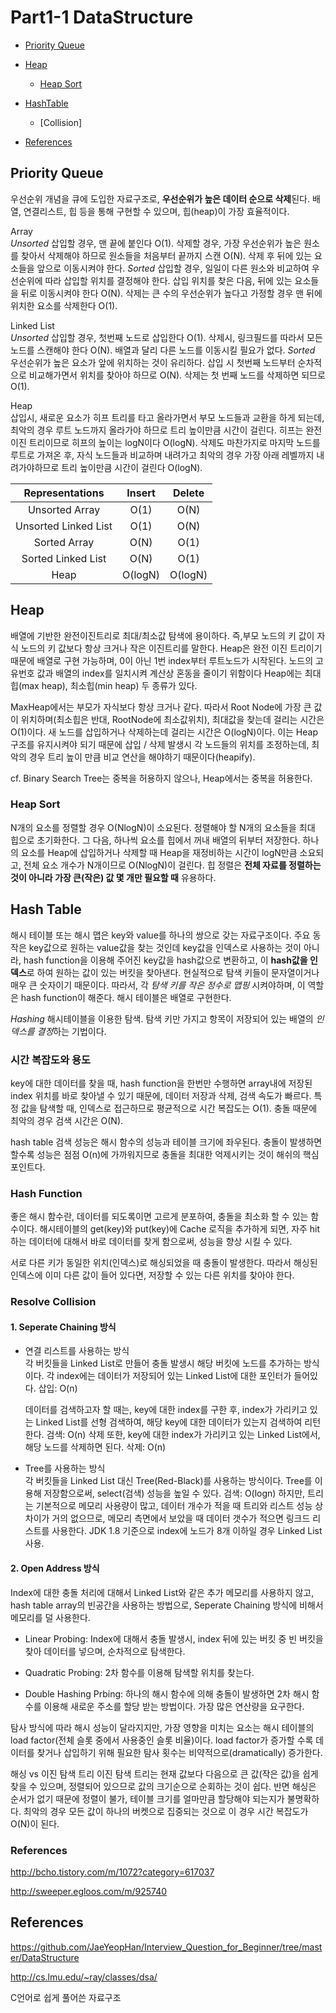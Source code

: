 # Part1-1 DataStructure
* [Priority Queue](#priority-queue)
* [Heap](#binary-heap)
  * [Heap Sort](#heap)
* [HashTable](#hash-table)
  * [Collision]

* [References](#reference)

## Priority Queue
우선순위 개념을 큐에 도입한 자료구조로, **우선순위가 높은 데이터 순으로 삭제**된다. 배열, 연결리스트, 힙 등을 통해 구현할 수 있으며, 힙(heap)이 가장 효율적이다. 

Array\
*Unsorted* 삽입할 경우, 맨 끝에 붙인다 O(1). 삭제할 경우, 가장 우선순위가 높은 원소를 찾아서 삭제해야 하므로 원소들을 처음부터 끝까지 스캔 O(N). 삭제 후 뒤에 있는 요소들을 앞으로 이동시켜야 한다. *Sorted* 삽입할 경우, 일일이 다른 원소와 비교하여 우선순위에 따라 삽입할 위치를 결정해야 한다. 삽입 위치를 찾은 다음, 뒤에 있는 요소들을 뒤로 이동시켜야 한다 O(N). 삭제는 큰 수의 우선순위가 높다고 가정할 경우 맨 뒤에 위치한 요소를 삭제한다 O(1).

Linked List\
*Unsorted* 삽입할 경우, 첫번째 노드로 삽입한다 O(1). 삭제시, 링크필드를 따라서 모든 노드를 스캔해야 한다 O(N). 배열과 달리 다른 노드를 이동시킬 필요가 없다. *Sorted* 우선순위가 높은 요소가 앞에 위치하는 것이 유리하다. 삽입 시 첫번째 노드부터 순차적으로 비교해가면서 위치를 찾아야 하므로 O(N). 삭제는 첫 번째 노드를 삭제하면 되므로 O(1).

Heap\
삽입시, 새로운 요소가 히프 트리를 타고 올라가면서 부모 노드들과 교환을 하게 되는데, 최악의 경우 루트 노드까지 올라가야 하므로 트리 높이만큼 시간이 걸린다. 히프는 완전 이진 트리이므로 히프의 높이는 logN이다 O(logN). 삭제도 마찬가지로 마지막 노드를 루트로 가져온 후, 자식 노드들과 비교하며 내려가고 최악의 경우 가장 아래 레벨까지 내려가야하므로 트리 높이만큼 시간이 걸린다 O(logN).

| Representations      | Insert | Delete |
|:--------------------:|:------:|:------:|
| Unsorted Array       | O(1)   | O(N)   |
| Unsorted Linked List | O(1)   | O(N)   |
| Sorted Array         | O(N)   | O(1)   |
| Sorted Linked List   | O(N)   | O(1)   |
| Heap                 | O(logN)| O(logN)|


## Heap
배열에 기반한 완전이진트리로 최대/최소값 탐색에 용이하다. 즉,부모 노드의 키 값이 자식 노드의 키 값보다 항상 크거나 작은 이진트리를 말한다. Heap은 완전 이진 트리이기 때문에 배열로 구현 가능하며, 0이 아닌 1번 index부터 루트노드가 시작된다. 노드의 고유번호 값과 배열의 index를 일치시켜 계산상 혼동을 줄이기 위함이다 Heap에는 최대힙(max heap), 최소힙(min heap) 두 종류가 있다.

MaxHeap에서는 부모가 자식보다 항상 크거나 같다. 따라서 Root Node에 가장 큰 값이 위치하며(최소힙은 반대, RootNode에 최소값위치), 최대값을 찾는데 걸리는 시간은 O(1)이다. 새 노드를 삽입하거나 삭제하는데 걸리는 시간은 O(logN)이다. 이는 Heap 구조를 유지시켜야 되기 때문에 삽입 / 삭제 발생시 각 노드들의 위치를 조정하는데, 최악의 경우 트리 높이 만큼 비교 연산을 해야하기 때문이다(heapify). 

cf. Binary Search Tree는 중복을 허용하지 않으나, Heap에서는 중복을 허용한다.


### Heap Sort
N개의 요소를 정렬할 경우 O(NlogN)이 소요된다. 정렬해야 할 N개의 요소들을 최대 힙으로 초기화한다. 그 다음, 하나씩 요소를 힙에서 꺼내 배열의 뒤부터 저장한다. 하나의 요소를 Heap에 삽입하거나 삭제할 때 Heap을 재정비하는 시간이 logN만큼 소요되고, 전체 요소 개수가 N개이므로 O(NlogN)이 걸린다. 힙 정렬은 **전체 자료를 정렬하는 것이 아니라 가장 큰(작은) 값 몇 개만 필요할 때** 유용하다.



## Hash Table
해시 테이블 또는 해시 맵은 key와 value를 하나의 쌍으로 갖는 자료구조이다. 주요 동작은 key값으로 원하는 value값을 찾는 것인데 key값을 인덱스로 사용하는 것이 아니라, hash function을 이용해 주어진 key값을 hash값으로 변환하고, 이 **hash값을 인덱스**로 하여 원하는 값이 있는 버킷을 찾아낸다. 현실적으로 탐색 키들이 문자열이거나 매우 큰 숫자이기 때문이다. 따라서, 각 *탐색 키를 작은 정수로 맵핑* 시켜야하며, 이 역할은 hash function이 해준다. 해시 테이블은 배열로 구현한다.

*Hashing* 해시테이블을 이용한 탐색. 탐색 키만 가지고 항목이 저장되어 있는 배열의 *인덱스를 결정*하는 기법이다. 


### 시간 복잡도와 용도
key에 대한 데이터를 찾을 때, hash function을 한번만 수행하면 array내에 저장된 index 위치를 바로 찾아낼 수 있기 때문에, 데이터 저장과 삭제, 검색 속도가 빠르다. 특정 값을 탐색할 때, 인덱스로 접근하므로 평균적으로 시간 복잡도는 O(1). 충돌 때문에 최악의 경우 검색 시간은 O(N).

hash table 검색 성능은 해시 함수의 성능과 테이블 크기에 좌우된다. 충돌이 발생하면 할수록 성능은 점점 O(n)에 가까워지므로 충돌을 최대한 억제시키는 것이 해쉬의 핵심 포인트다.


### Hash Function
좋은 해시 함수란, 데이터를 되도록이면 고르게 분포하여, 충돌을 최소화 할 수 있는 함수이다. 해시테이블의 get(key)와 put(key)에 Cache 로직을 추가하게 되면, 자주 hit하는 데이터에 대해서 바로 데이터를 찾게 함으로써, 성능을 향상 시킬 수 있다. 

서로 다른 키가 동일한 위치(인덱스)로 해싱되었을 때 충돌이 발생한다. 따라서 해싱된 인덱스에 이미 다른 값이 들어 있다면, 저장할 수 있는 다른 위치를 찾아야 한다.

### Resolve Collision

#### 1. Seperate Chaining 방식
* 연결 리스트를 사용하는 방식\
  각 버킷들을 Linked List로 만들어 충돌 발생시 해당 버킷에 노드를 추가하는 방식이다. 각 index에는 데이터가 저장되어 있는 Linked List에 대한 포인터가 들어있다. 삽입: O(n)

  데이터를 검색하고자 할 때는, key에 대한 index를 구한 후, index가 가리키고 있는 Linked List를 선형 검색하여, 해당 key에 대한 데이터가 있는지 검색하여 리턴한다. 검색: O(n) 삭제 또한, key에 대한 index가 가리키고 있는 Linked List에서, 해당 노드를 삭제하면 된다. 삭제: O(n)

  
* Tree를 사용하는 방식\
  각 버킷들을 Linked List 대신 Tree(Red-Black)를 사용하는 방식이다. Tree를 이용해 저장함으로써, select(검색) 성능을 높일 수 있다. 검색: O(logn) 하지만, 트리는 기본적으로 메모리 사용량이 많고, 데이터 개수가 적을 때 트리와 리스트 성능 상 차이가 거의 없으므로, 메모리 측면에서 보았을 때 데이터 갯수가 적으면 링크드 리스트를 사용한다. JDK 1.8 기준으로 index에 노드가 8개 이하일 경우 Linked List 사용.


#### 2. Open Address 방식
Index에 대한 충돌 처리에 대해서 Linked List와 같은 추가 메모리를 사용하지 않고, hash table array의 빈공간을 사용하는 방법으로, Seperate Chaining 방식에 비해서 메모리를 덜 사용한다.

* Linear Probing: Index에 대해서 충돌 발생시, index 뒤에 있는 버킷 중 빈 버킷을 찾아 데이터를 넣으며, 순차적으로 탐색한다.

* Quadratic Probing: 2차 함수를 이용해 탐색할 위치를 찾는다.

* Double Hashing Prbing: 하나의 해시 함수에 의해 충돌이 발생하면 2차 해시 함수를 이용해 새로운 주소를 할당 받는 방법이다. 가장 많은 연산량을 요구한다.

탐사 방식에 따라 해시 성능이 달라지지만, 가장 영향을 미치는 요소는 해시 테이블의 load factor(전체 슬롯 중에서 사용중인 슬롯 비율)이다. load factor가 증가할 수록 데이터를 찾거나 삽입하기 위해 필요한 탐사 횟수는 비약적으로(dramatically) 증가한다. 


해싱 vs 이진 탐색 트리
이진 탐색 트리는 현재 값보다 다음으로 큰 값(작은 값)을 쉽게 찾을 수 있으며, 정렬되어 있으므로 값의 크기순으로 순회하는 것이 쉽다. 반면 해싱은 순서가 없기 때문에 정렬이 불가, 테이블 크기를 얼마만큼 할당해야 되는지가 불명확하다. 최악의 경우 모든 값이 하나의 버켓으로 집중되는 것으로 이 경우 시간 복잡도가 O(N)이 된다.


### References 
http://bcho.tistory.com/m/1072?category=617037

http://sweeper.egloos.com/m/925740




## References 
https://github.com/JaeYeopHan/Interview_Question_for_Beginner/tree/master/DataStructure 

http://cs.lmu.edu/~ray/classes/dsa/ 

C언어로 쉽게 풀어쓴 자료구조
